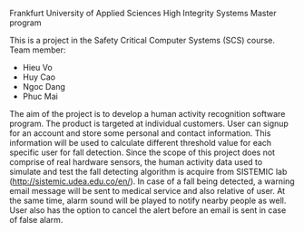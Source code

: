 Frankfurt University of Applied Sciences
High Integrity Systems Master program

This is a project in the Safety Critical Computer Systems (SCS) course.
Team member:
- Hieu Vo
- Huy Cao
- Ngoc Dang 
- Phuc Mai

The aim of the project is to develop a human activity recognition software program. The product is targeted at individual customers. User can signup for an account and store some personal and contact information. This information will be used to calculate different threshold value for each specific user for fall detection. Since the scope of this project does not comprise of real hardware sensors, the human activity data used to simulate and test the fall detecting algorithm is acquire from SISTEMIC lab (http://sistemic.udea.edu.co/en/). In case of a fall being detected, a warning email message will be sent to medical service and also relative of user. At the same time, alarm sound will be played to notify nearby people as well. User also has the option to cancel the alert before an email is sent in case of false alarm. 
